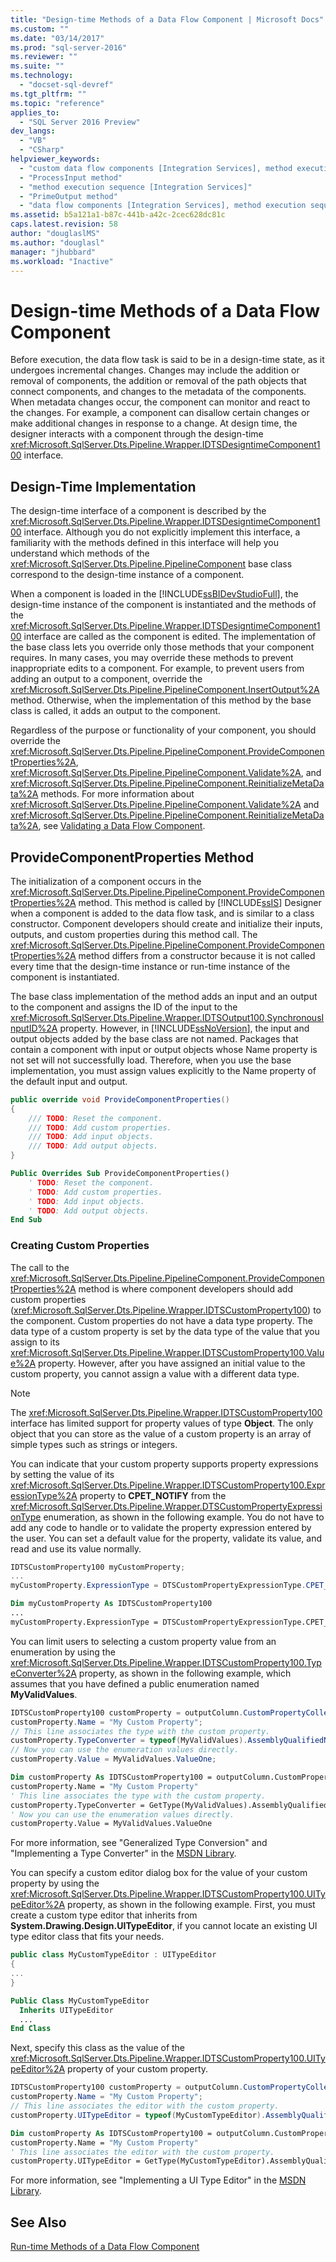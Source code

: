 ```yaml
---
title: "Design-time Methods of a Data Flow Component | Microsoft Docs"
ms.custom: ""
ms.date: "03/14/2017"
ms.prod: "sql-server-2016"
ms.reviewer: ""
ms.suite: ""
ms.technology: 
  - "docset-sql-devref"
ms.tgt_pltfrm: ""
ms.topic: "reference"
applies_to: 
  - "SQL Server 2016 Preview"
dev_langs: 
  - "VB"
  - "CSharp"
helpviewer_keywords: 
  - "custom data flow components [Integration Services], method execution sequence"
  - "ProcessInput method"
  - "method execution sequence [Integration Services]"
  - "PrimeOutput method"
  - "data flow components [Integration Services], method execution sequence"
ms.assetid: b5a121a1-b87c-441b-a42c-2cec628dc81c
caps.latest.revision: 58
author: "douglaslMS"
ms.author: "douglasl"
manager: "jhubbard"
ms.workload: "Inactive"
---
```

# Design-time Methods of a Data Flow Component
  Before execution, the data flow task is said to be in a design-time state, as it undergoes incremental changes. Changes may include the addition or removal of components, the addition or removal of the path objects that connect components, and changes to the metadata of the components. When metadata changes occur, the component can monitor and react to the changes. For example, a component can disallow certain changes or make additional changes in response to a change. At design time, the designer interacts with a component through the design-time <xref:Microsoft.SqlServer.Dts.Pipeline.Wrapper.IDTSDesigntimeComponent100> interface.  
  
## Design-Time Implementation  
 The design-time interface of a component is described by the <xref:Microsoft.SqlServer.Dts.Pipeline.Wrapper.IDTSDesigntimeComponent100> interface. Although you do not explicitly implement this interface, a familiarity with the methods defined in this interface will help you understand which methods of the <xref:Microsoft.SqlServer.Dts.Pipeline.PipelineComponent> base class correspond to the design-time instance of a component.  
  
 When a component is loaded in the [!INCLUDE[ssBIDevStudioFull](../../../includes/ssbidevstudiofull-md.md)], the design-time instance of the component is instantiated and the methods of the <xref:Microsoft.SqlServer.Dts.Pipeline.Wrapper.IDTSDesigntimeComponent100> interface are called as the component is edited. The implementation of the base class lets you override only those methods that your component requires. In many cases, you may override these methods to prevent inappropriate edits to a component. For example, to prevent users from adding an output to a component, override the <xref:Microsoft.SqlServer.Dts.Pipeline.PipelineComponent.InsertOutput%2A> method. Otherwise, when the implementation of this method by the base class is called, it adds an output to the component.  
  
 Regardless of the purpose or functionality of your component, you should override the <xref:Microsoft.SqlServer.Dts.Pipeline.PipelineComponent.ProvideComponentProperties%2A>, <xref:Microsoft.SqlServer.Dts.Pipeline.PipelineComponent.Validate%2A>, and <xref:Microsoft.SqlServer.Dts.Pipeline.PipelineComponent.ReinitializeMetaData%2A> methods. For more information about <xref:Microsoft.SqlServer.Dts.Pipeline.PipelineComponent.Validate%2A> and <xref:Microsoft.SqlServer.Dts.Pipeline.PipelineComponent.ReinitializeMetaData%2A>, see [Validating a Data Flow Component](../../../integration-services/extending-packages-custom-objects/data-flow/validating-a-data-flow-component.md).  
  
## ProvideComponentProperties Method  
 The initialization of a component occurs in the <xref:Microsoft.SqlServer.Dts.Pipeline.PipelineComponent.ProvideComponentProperties%2A> method. This method is called by [!INCLUDE[ssIS](../../../includes/ssis-md.md)] Designer when a component is added to the data flow task, and is similar to a class constructor. Component developers should create and initialize their inputs, outputs, and custom properties during this method call. The <xref:Microsoft.SqlServer.Dts.Pipeline.PipelineComponent.ProvideComponentProperties%2A> method differs from a constructor because it is not called every time that the design-time instance or run-time instance of the component is instantiated.  
  
 The base class implementation of the method adds an input and an output to the component and assigns the ID of the input to the <xref:Microsoft.SqlServer.Dts.Pipeline.Wrapper.IDTSOutput100.SynchronousInputID%2A> property. However, in [!INCLUDE[ssNoVersion](../../../includes/ssnoversion-md.md)], the input and output objects added by the base class are not named. Packages that contain a component with input or output objects whose Name property is not set will not successfully load. Therefore, when you use the base implementation, you must assign values explicitly to the Name property of the default input and output.  
  
```csharp  
public override void ProvideComponentProperties()  
{  
    /// TODO: Reset the component.  
    /// TODO: Add custom properties.  
    /// TODO: Add input objects.  
    /// TODO: Add output objects.  
}  
```  
  
```vb  
Public Overrides Sub ProvideComponentProperties()  
    ' TODO: Reset the component.  
    ' TODO: Add custom properties.  
    ' TODO: Add input objects.  
    ' TODO: Add output objects.  
End Sub  
```  
  
### Creating Custom Properties  
 The call to the <xref:Microsoft.SqlServer.Dts.Pipeline.PipelineComponent.ProvideComponentProperties%2A> method is where component developers should add custom properties (<xref:Microsoft.SqlServer.Dts.Pipeline.Wrapper.IDTSCustomProperty100>) to the component. Custom properties do not have a data type property. The data type of a custom property is set by the data type of the value that you assign to its <xref:Microsoft.SqlServer.Dts.Pipeline.Wrapper.IDTSCustomProperty100.Value%2A> property. However, after you have assigned an initial value to the custom property, you cannot assign a value with a different data type.  
  
> [!NOTE]  
>  The <xref:Microsoft.SqlServer.Dts.Pipeline.Wrapper.IDTSCustomProperty100> interface has limited support for property values of type **Object**. The only object that you can store as the value of a custom property is an array of simple types such as strings or integers.  
  
 You can indicate that your custom property supports property expressions by setting the value of its <xref:Microsoft.SqlServer.Dts.Pipeline.Wrapper.IDTSCustomProperty100.ExpressionType%2A> property to **CPET_NOTIFY** from the <xref:Microsoft.SqlServer.Dts.Pipeline.Wrapper.DTSCustomPropertyExpressionType> enumeration, as shown in the following example. You do not have to add any code to handle or to validate the property expression entered by the user. You can set a default value for the property, validate its value, and read and use its value normally.  
  
```csharp  
IDTSCustomProperty100 myCustomProperty;  
...  
myCustomProperty.ExpressionType = DTSCustomPropertyExpressionType.CPET_NOTIFY;  
```  
  
```vb  
Dim myCustomProperty As IDTSCustomProperty100  
...  
myCustomProperty.ExpressionType = DTSCustomPropertyExpressionType.CPET_NOTIFY  
```  
  
 You can limit users to selecting a custom property value from an enumeration by using the <xref:Microsoft.SqlServer.Dts.Pipeline.Wrapper.IDTSCustomProperty100.TypeConverter%2A> property, as shown in the following example, which assumes that you have defined a public enumeration named **MyValidValues**.  
  
```csharp  
IDTSCustomProperty100 customProperty = outputColumn.CustomPropertyCollection.New();  
customProperty.Name = "My Custom Property";  
// This line associates the type with the custom property.  
customProperty.TypeConverter = typeof(MyValidValues).AssemblyQualifiedName;  
// Now you can use the enumeration values directly.  
customProperty.Value = MyValidValues.ValueOne;    
```  
  
```vb  
Dim customProperty As IDTSCustomProperty100 = outputColumn.CustomPropertyCollection.New   
customProperty.Name = "My Custom Property"   
' This line associates the type with the custom property.  
customProperty.TypeConverter = GetType(MyValidValues).AssemblyQualifiedName   
' Now you can use the enumeration values directly.  
customProperty.Value = MyValidValues.ValueOne  
```  
  
 For more information, see "Generalized Type Conversion" and "Implementing a Type Converter" in the [MSDN Library](http://go.microsoft.com/fwlink/?LinkId=7022).  
  
 You can specify a custom editor dialog box for the value of your custom property by using the <xref:Microsoft.SqlServer.Dts.Pipeline.Wrapper.IDTSCustomProperty100.UITypeEditor%2A> property, as shown in the following example. First, you must create a custom type editor that inherits from **System.Drawing.Design.UITypeEditor**, if you cannot locate an existing UI type editor class that fits your needs.  
  
```csharp  
public class MyCustomTypeEditor : UITypeEditor  
{  
...  
}  
```  
  
```vb  
Public Class MyCustomTypeEditor  
  Inherits UITypeEditor   
  ...  
End Class  
```  
  
 Next, specify this class as the value of the <xref:Microsoft.SqlServer.Dts.Pipeline.Wrapper.IDTSCustomProperty100.UITypeEditor%2A> property of your custom property.  
  
```csharp  
IDTSCustomProperty100 customProperty = outputColumn.CustomPropertyCollection.New();  
customProperty.Name = "My Custom Property";  
// This line associates the editor with the custom property.  
customProperty.UITypeEditor = typeof(MyCustomTypeEditor).AssemblyQualifiedName;  
```  
  
```vb  
Dim customProperty As IDTSCustomProperty100 = outputColumn.CustomPropertyCollection.New   
customProperty.Name = "My Custom Property"   
' This line associates the editor with the custom property.  
customProperty.UITypeEditor = GetType(MyCustomTypeEditor).AssemblyQualifiedName  
```  
  
 For more information, see "Implementing a UI Type Editor" in the [MSDN Library](http://go.microsoft.com/fwlink/?LinkId=7022).  
  
## See Also  
 [Run-time Methods of a Data Flow Component](../../../integration-services/extending-packages-custom-objects/data-flow/run-time-methods-of-a-data-flow-component.md)  
  
  
